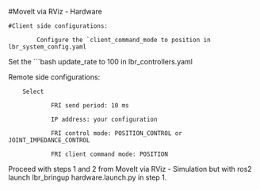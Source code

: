 #MoveIt via RViz - Hardware 

    #Client side configurations:

            Configure the `client_command_mode to position in lbr_system_config.yaml

Set the   ```bash
update_rate to 100 in lbr_controllers.yaml

Remote side configurations:

        Select

                FRI send period: 10 ms

                IP address: your configuration

                FRI control mode: POSITION_CONTROL or JOINT_IMPEDANCE_CONTROL

                FRI client command mode: POSITION

Proceed with steps 1 and 2 from MoveIt via RViz - Simulation but with ros2 launch lbr_bringup hardware.launch.py in step 1.

